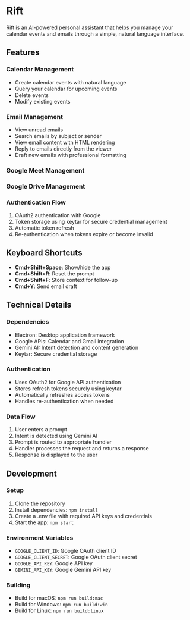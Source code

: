 # Rift

Rift is an AI-powered personal assistant that helps you manage your calendar events and emails through a simple, natural language interface.

## Features

### Calendar Management
- Create calendar events with natural language
- Query your calendar for upcoming events
- Delete events
- Modify existing events

### Email Management
- View unread emails
- Search emails by subject or sender
- View email content with HTML rendering
- Reply to emails directly from the viewer
- Draft new emails with professional formatting

### Google Meet Management

### Google Drive Management


### Authentication Flow

1. OAuth2 authentication with Google
2. Token storage using keytar for secure credential management
3. Automatic token refresh
4. Re-authentication when tokens expire or become invalid

## Keyboard Shortcuts
- **Cmd+Shift+Space**: Show/hide the app
- **Cmd+Shift+R**: Reset the prompt
- **Cmd+Shift+F**: Store context for follow-up
- **Cmd+Y**: Send email draft

## Technical Details

### Dependencies
- Electron: Desktop application framework
- Google APIs: Calendar and Gmail integration
- Gemini AI: Intent detection and content generation
- Keytar: Secure credential storage

### Authentication
- Uses OAuth2 for Google API authentication
- Stores refresh tokens securely using keytar
- Automatically refreshes access tokens
- Handles re-authentication when needed

### Data Flow
1. User enters a prompt
2. Intent is detected using Gemini AI
3. Prompt is routed to appropriate handler
4. Handler processes the request and returns a response
5. Response is displayed to the user

## Development

### Setup
1. Clone the repository
2. Install dependencies: `npm install`
3. Create a .env file with required API keys and credentials
4. Start the app: `npm start`

### Environment Variables
- `GOOGLE_CLIENT_ID`: Google OAuth client ID
- `GOOGLE_CLIENT_SECRET`: Google OAuth client secret
- `GOOGLE_API_KEY`: Google API key
- `GEMINI_API_KEY`: Google Gemini API key

### Building
- Build for macOS: `npm run build:mac`
- Build for Windows: `npm run build:win`
- Build for Linux: `npm run build:linux`